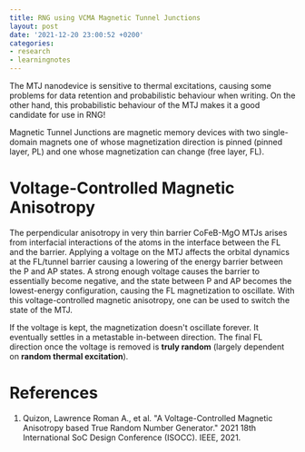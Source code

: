 ```yaml
---
title: RNG using VCMA Magnetic Tunnel Junctions
layout: post
date: '2021-12-20 23:00:52 +0200'
categories:
- research
- learningnotes
---
```


The MTJ nanodevice is sensitive to thermal excitations, causing some problems for data retention and probabilistic behaviour when writing. On the other hand, this probabilistic behaviour of the MTJ makes it a good candidate for use in RNG!

Magnetic Tunnel Junctions are magnetic memory devices with two single-domain magnets one of whose magnetization direction is pinned (pinned layer, PL) and one whose magnetization can change (free layer, FL).
# Voltage-Controlled Magnetic Anisotropy

The perpendicular anisotropy in very thin barrier CoFeB-MgO MTJs arises from interfacial interactions of the atoms in the interface between the FL and the barrier. Applying a voltage on the MTJ affects the orbital dynamics at the FL/tunnel barrier causing a lowering of the energy barrier between the P and AP states. A strong enough voltage causes the barrier to essentially become negative, and the state between P and AP becomes the lowest-energy configuration, causing the FL magnetization to oscillate. With this voltage-controlled magnetic anisotropy, one can be used to switch the state of the MTJ.

If the voltage is kept, the magnetization doesn't oscillate forever. It eventually settles in a metastable in-between direction. The final FL direction once the voltage is removed is **truly random** (largely dependent on **random thermal excitation**).

# References

1. Quizon, Lawrence Roman A., et al. "A Voltage-Controlled Magnetic Anisotropy based True Random Number Generator." 2021 18th International SoC Design Conference (ISOCC). IEEE, 2021.
